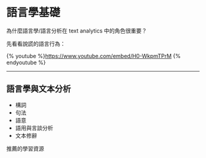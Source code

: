 # 語言學基礎



為什麼語言學/語言分析在 text analytics 中的角色很重要？

先看看說謊的語言行為：

{% youtube %}https://www.youtube.com/embed/H0-WkpmTPrM {% endyoutube %}


---
## 語言學與文本分析

- 構詞
- 句法
- 語意
- 語用與言談分析
- 文本修辭


推薦的學習資源





